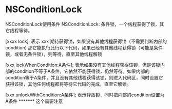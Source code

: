 # NSConditionLock
NSConditionLock使用条件
NSConditionLock: 
条件锁，一个线程获得了锁，其它线程等待。

[xxxx lock]; 
表示 xxx 期待获得锁，如果没有其他线程获得锁（不需要判断内部的condition) 那它能执行此行以下代码，如果已经有其他线程获得锁（可能是条件锁，或者无条件锁），则等待，直至其他线程解锁

[xxx lockWhenCondition:A条件]; 
表示如果没有其他线程获得该锁，但是该锁内部的condition不等于A条件，它依然不能获得锁，仍然等待。如果内部的condition等于A条件，并且没有其他线程获得该锁，则进入代码区，同时设置它获得该锁，其他任何线程都将等待它代码的完成，直至它解锁。

[xxx unlockWithCondition:A条件]; 
表示释放锁，同时把内部的condition设置为A条件 ******* 这个需要注意
